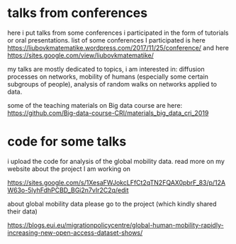 # talks from conferences
here i put talks from some conferences i participated in the form of tutorials or oral presentations. 
list of some conferences I participated is here https://liubovkmatematike.wordpress.com/2017/11/25/conference/ and here https://sites.google.com/view/liubovkmatematike/

my talks are mostly dedicated to topics, i am interested in: diffusion processes on networks, mobility of humans (especially some certain subgroups of people), analysis of random walks on networks applied to data. 

some of the teaching materials on Big data course are here: https://github.com/Big-data-course-CRI/materials_big_data_cri_2019

# code for some talks
i upload the code for analysis of the global mobility data.
read more on my website about the project I am working on 

https://sites.google.com/s/1XesaFWJokcLFfCt2qTN2FQAX0pbrF_83/p/12AW63o-5lyhFdhPCBD_BGi2n7vIr2C2q/edit 

about global mobility data please go to the project (which kindly shared their data)

https://blogs.eui.eu/migrationpolicycentre/global-human-mobility-rapidly-increasing-new-open-access-dataset-shows/

